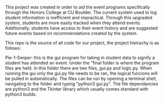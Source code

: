 This project was created in order to aid the event programs specifically through the Honors College at CU Boulder. 
The current system used to log student information is inefficient and impractical. 
Through this upgraded system, students are more easily tracked when they attend events.
Additionally, students have access to their event history and are suggested future events based on recommendations created by the system.



This repo is the source of all code for our project, the project hieirachy is as follows:

Pie-1-Swiper:
  this is the gui program for taking in student data to signify a student has attended an event. Under the "final folder 
is where the program files are held. In this folder there are two files, gui.py and logic.py. When running the gui only the gui.py 
file needs to be ran, the logical funcions will be pulled in automatically. The files can be run by opening a terminal shell, 
navigating to the folder and typing "python3 gui.py". The file dependancies are python3 and the Tkinter library which usually comes 
standard with python3 builds.
